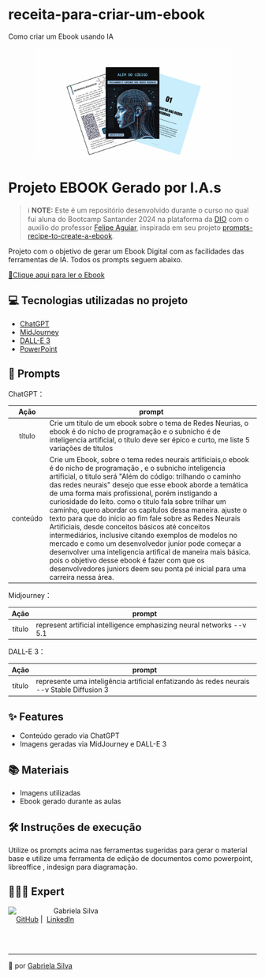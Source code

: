 # receita-para-criar-um-ebook
Como criar um Ebook usando IA

<p align="center">
<img 
    src="dkfnoieknf.png"
    width="400"  
/>
</p>

# Projeto EBOOK Gerado por I.A.s


 > ℹ️ **NOTE:** Este é um repositório desenvolvido durante o curso no qual fui aluna do Bootcamp Santander 2024 na plataforma da [DIO](https://dio.me) com o auxilio do professor [Felipe Aguiar](https://github.com/felipeAguiarCode), inspirada em seu projeto [prompts-recipe-to-create-a-ebook](https://github.com/felipeAguiarCode/prompts-recipe-to-create-a-ebook/tree/main).

Projeto com o objetivo de gerar um Ebook Digital com as facilidades das ferramentas de IA. Todos os prompts
seguem abaixo.

<a href="Ebook Redes Neuraus Artificiais.pdf" title="View PDF now"> 📕Clique aqui para ler o Ebook</a>

## 💻 Tecnologias utilizadas no projeto

- [ChatGPT](https://chat.openai.com/) 
- [MidJourney](https://www.midjourney.com/app/)
- [DALL-E 3](https://openart.ai/home)
- [PowerPoint](https://www.microsoft.com/en/microsoft-365/powerpoint)

## 🧠 Prompts


ChatGPT：

|   Ação   | prompt                                                                                                                                                                                                                                                                         |
| :------: | ------------------------------------------------------------------------------------------------------------------------------------------------------------------------------------------------------------------------------------------------------------------------------ |
|  título  | Crie um título de um ebook sobre o tema de Redes Neurias, o ebook é do nicho de programação e o subnicho é de inteligencia artificial, o título deve ser épico e curto, me liste 5 variações de títulos                                                        |
| conteúdo | Crie um Ebook, sobre o tema redes neurais artificiais,o ebook é do nicho de programação , e o subnicho inteligencia artificial, o titulo será "Além do código: trilhando o caminho das redes neurais" desejo que esse ebook aborde a temática de uma forma mais profissional, porém instigando a curiosidade do leito. como o titulo fala sobre trilhar um caminho, quero abordar os capitulos dessa maneira. ajuste o texto para que do inicio ao fim fale sobre as Redes Neurais Artificiais, desde conceitos básicos até conceitos intermediários, inclusive citando exemplos de modelos no mercado e como um desenvolvedor junior pode começar a desenvolver uma inteligencia artifical de maneira mais básica. pois o objetivo desse ebook é fazer com que os desenvolvedores juniors deem seu ponta pé inicial para uma carreira nessa área. |


Midjourney：

|  Ação  | prompt                                                                                 |
| :----: | -------------------------------------------------------------------------------------- |
| título | represent artificial intelligence emphasizing neural networks --v 5.1 |


DALL-E 3：

|  Ação  | prompt                                                                                 |
| :----: | -------------------------------------------------------------------------------------- |
| título | represente uma inteligência artificial enfatizando às redes neurais --v Stable Diffusion 3 |

## ✨ Features

- Conteúdo gerado via ChatGPT
- Imagens geradas via MidJourney e DALL-E 3

## 📚 Materiais

- Imagens utilizadas
- Ebook gerado durante as aulas

## 🛠️ Instruções de execução

Utilize os prompts acima nas ferramentas sugeridas para gerar o material base e utilize uma ferramenta de edição de documentos como powerpoint, libreoffice , indesign para diagramação.

## 👩🏻‍💻 Expert

<p>
    <img 
      align=left 
      margin=10 
      width=80 
      src="https://avatars.githubusercontent.com/u/154382591?s=96&v=4"
    />
    <p>&nbsp&nbsp&nbspGabriela Silva<br>
    &nbsp&nbsp&nbsp
    <a href="https://github.com/SabrinaAll">
    GitHub</a>&nbsp;|&nbsp;
    <a href="https://www.linkedin.com/in/gabriela-silva-alves/">
    LinkedIn</a>
</p>
</p>
<br/><br/>
<p>

---

💜 por [Gabriela Silva](https://github.com/SabrinaAll)
